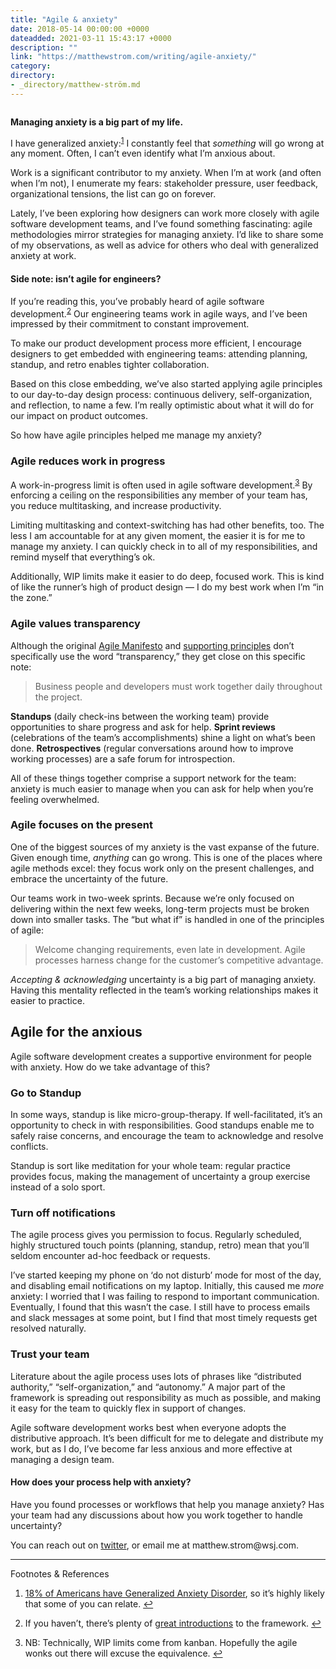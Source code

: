 ```yaml
---
title: "Agile & anxiety"
date: 2018-05-14 00:00:00 +0000
dateadded: 2021-03-11 15:43:17 +0000
description: ""
link: "https://matthewstrom.com/writing/agile-anxiety/"
category:
directory:
- _directory/matthew-ström.md
---
```

<figure data-type="image"><img src="https://matthewstrom.com/images/anxiety-1.jpg" alt=""></figure>
<p><strong>Managing anxiety is a big part of my life.</strong></p>
<p>I have generalized anxiety:<sup class="footnote-ref"><a href="#fn1" id="fnref1">1</a></sup> I constantly feel that <em>something</em> will go wrong at any moment. Often, I can’t even identify what I’m anxious about.</p>
<p>Work is a significant contributor to my anxiety. When I’m at work (and often when I’m not), I enumerate my fears: stakeholder pressure, user feedback, organizational tensions, the list can go on forever.</p>
<p>Lately, I’ve been exploring how designers can work more closely with agile software development teams, and I’ve found something fascinating: agile methodologies mirror strategies for managing anxiety. I’d like to share some of my observations, as well as advice for others who deal with generalized anxiety at work.</p>
<h4 id="side-note%3A-isn%E2%80%99t-agile-for-engineers%3F">Side note: isn’t agile for engineers?</h4>
<p>If you’re reading this, you’ve probably heard of agile software development.<sup class="footnote-ref"><a href="#fn2" id="fnref2">2</a></sup> Our engineering teams work in agile ways, and I’ve been impressed by their commitment to constant improvement.</p>
<p>To make our product development process more efficient, I encourage designers to get embedded with engineering teams: attending planning, standup, and retro enables tighter collaboration.</p>
<p>Based on this close embedding, we’ve also started applying agile principles to our day-to-day design process: continuous delivery, self-organization, and reflection, to name a few. I’m really optimistic about what it will do for our impact on product outcomes.</p>
<p>So how have agile principles helped me manage my anxiety?</p>
<h3 id="agile-reduces-work-in-progress">Agile reduces work in progress</h3>
<p>A work-in-progress limit is often used in agile software development.<sup class="footnote-ref"><a href="#fn3" id="fnref3">3</a></sup> By enforcing a ceiling on the responsibilities any member of your team has, you reduce multitasking, and increase productivity.</p>
<p>Limiting multitasking and context-switching has had other benefits, too. The less I am accountable for at any given moment, the easier it is for me to manage my anxiety. I can quickly check in to all of my responsibilities, and remind myself that everything’s ok.</p>
<p>Additionally, WIP limits make it easier to do deep, focused work. This is kind of like the runner’s high of product design — I do my best work when I’m “in the zone.”</p>
<h3 id="agile-values-transparency">Agile values transparency</h3>
<p>Although the original <a href="http://agilemanifesto.org/" target="_blank" rel="noopener">Agile Manifesto</a> and <a href="http://agilemanifesto.org/principles.html" target="_blank" rel="noopener">supporting principles</a> don’t specifically use the word “transparency,” they get close on this specific note:</p>
<blockquote>
<p>Business people and developers must work together daily throughout the project.</p>
</blockquote>
<p><strong>Standups</strong> (daily check-ins between the working team) provide opportunities to share progress and ask for help. <strong>Sprint reviews</strong> (celebrations of the team’s accomplishments) shine a light on what’s been done. <strong>Retrospectives</strong> (regular conversations around how to improve working processes) are a safe forum for introspection.</p>
<p>All of these things together comprise a support network for the team: anxiety is much easier to manage when you can ask for help when you’re feeling overwhelmed.</p>
<h3 id="agile-focuses-on-the-present">Agile focuses on the present</h3>
<p>One of the biggest sources of my anxiety is the vast expanse of the future. Given enough time, <em>anything</em> can go wrong. This is one of the places where agile methods excel: they focus work only on the present challenges, and embrace the uncertainty of the future.</p>
<p>Our teams work in two-week sprints. Because we’re only focused on delivering within the next few weeks, long-term projects must be broken down into smaller tasks. The “but what if” is handled in one of the principles of agile:</p>
<blockquote>
<p>Welcome changing requirements, even late in development. Agile processes harness change for the customer’s competitive advantage.</p>
</blockquote>
<p><em>Accepting &amp; acknowledging</em> uncertainty is a big part of managing anxiety. Having this mentality reflected in the team’s working relationships makes it easier to practice.</p>
<h2 id="agile-for-the-anxious">Agile for the anxious</h2>
<p>Agile software development creates a supportive environment for people with anxiety. How do we take advantage of this?</p>
<h3 id="go-to-standup">Go to Standup</h3>
<p>In some ways, standup is like micro-group-therapy. If well-facilitated, it’s an opportunity to check in with responsibilities. Good standups enable me to safely raise concerns, and encourage the team to acknowledge and resolve conflicts.</p>
<p>Standup is sort like meditation for your whole team: regular practice provides focus, making the management of uncertainty a group exercise instead of a solo sport.</p>
<h3 id="turn-off-notifications">Turn off notifications</h3>
<p>The agile process gives you permission to focus. Regularly scheduled, highly structured touch points (planning, standup, retro) mean that you’ll seldom encounter ad-hoc feedback or requests.</p>
<p>I’ve started keeping my phone on ‘do not disturb’ mode for most of the day, and disabling email notifications on my laptop. Initially, this caused me <em>more</em> anxiety: I worried that I was failing to respond to important communication. Eventually, I found that this wasn’t the case. I still have to process emails and slack messages at some point, but I find that most timely requests get resolved naturally.</p>
<h3 id="trust-your-team">Trust your team</h3>
<p>Literature about the agile process uses lots of phrases like “distributed authority,” “self-organization,” and “autonomy.” A major part of the framework is spreading out responsibility as much as possible, and making it easy for the team to quickly flex in support of changes.</p>
<p>Agile software development works best when everyone adopts the distributive approach. It’s been difficult for me to delegate and distribute my work, but as I do, I’ve become far less anxious and more effective at managing a design team.</p>
<h4 id="how-does-your-process-help-with-anxiety%3F">How does your process help with anxiety?</h4>
<p>Have you found processes or workflows that help you manage anxiety? Has your team had any discussions about how you work together to handle uncertainty?</p>
<p>You can reach out on <a href="https://twitter.com/ilikescience" target="_blank" rel="noopener">twitter</a>, or email me at matthew.strom@wsj.com.</p>
<hr>
<section class="footnotes l--space-compact">
<div class="t--weight-bold l--pad-btm-s">Footnotes & References</div>
<ol class="footnotes-list">
<li id="fn1" class="footnote-item"><p><a href="https://adaa.org/about-adaa/press-room/facts-statistics" target="_blank" rel="noopener">18% of Americans have Generalized Anxiety Disorder</a>, so it’s highly likely that some of you can relate. <a href="#fnref1" class="footnote-backref">↩︎</a></p>
</li>
<li id="fn2" class="footnote-item"><p>If you haven’t, there’s plenty of <a href="https://www.agilealliance.org/agile101/" target="_blank" rel="noopener">great introductions</a> to the framework. <a href="#fnref2" class="footnote-backref">↩︎</a></p>
</li>
<li id="fn3" class="footnote-item"><p>NB: Technically, WIP limits come from kanban. Hopefully the agile wonks out there will excuse the equivalence. <a href="#fnref3" class="footnote-backref">↩︎</a></p>
</li>
</ol>
</section>
